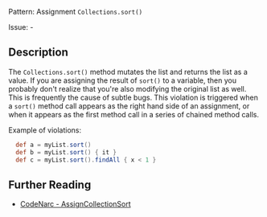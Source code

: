 Pattern: Assignment `Collections.sort()`

Issue: -

## Description

The `Collections.sort()` method mutates the list and returns the list as a value. If you are assigning the result of `sort()` to a variable, then you probably don't realize that you're also modifying the original list as well. This is frequently the cause of subtle bugs. This violation is triggered when a `sort()` method call appears as the right hand side of an assignment, or when it appears as the first method call in a series of chained method calls.

Example of violations:

``` groovy
  def a = myList.sort()
  def b = myList.sort() { it }
  def c = myList.sort().findAll { x < 1 }
```

## Further Reading

* [CodeNarc - AssignCollectionSort](http://codenarc.sourceforge.net/codenarc-rules-groovyism.html#AssignCollectionSort)